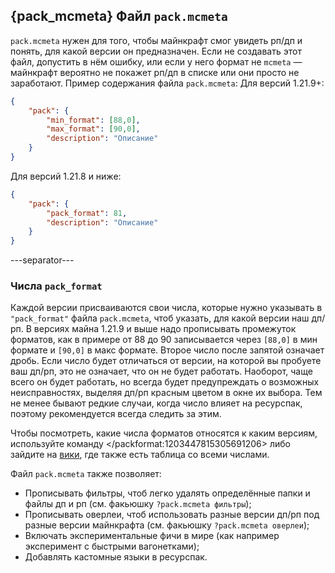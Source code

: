 ## {pack_mcmeta} Файл `pack.mcmeta`
`pack.mcmeta` нужен для того, чтобы майнкрафт смог увидеть рп/дп и понять, для какой версии он предназначен. Если не создавать этот файл, допустить в нём ошибку, или если у него формат не `mcmeta` — майнкрафт вероятно не покажет рп/дп в списке или они просто не заработают. Пример содержания файла `pack.mcmeta`:
Для версий 1.21.9+:
```json
{
    "pack": {
        "min_format": [88,0],
        "max_format": [90,0],
        "description": "Описание"
    }
}
```
Для версий 1.21.8 и ниже:
```json
{
    "pack": {
        "pack_format": 81,
        "description": "Описание"
    }
}
```
---separator---
### Числа `pack_format`
Каждой версии присваиваются свои числа, которые нужно указывать в `"pack_format"` файла `pack.mcmeta`, чтоб указать, для какой версии наш дп/рп. В версиях майна 1.21.9 и выше надо прописывать промежуток форматов, как в примере от 88 до 90 записывается через `[88,0]` в мин формате и `[90,0]` в макс формате. Второе число после запятой означает дробь. Если число будет отличаться от версии, на которой вы пробуете ваш дп/рп, это не означает, что он не будет работать. Наоборот, чаще всего он будет работать, но всегда будет предупреждать о возможных неисправностях, выделяя дп/рп красным цветом в окне их выбора. Тем не менее бывают редкие случаи, когда число влияет на ресурспак, поэтому рекомендуется всегда следить за этим.

Чтобы посмотреть, какие числа форматов относятся к каким версиям, используйте команду </packformat:1203447815305691206> либо зайдите на [вики](https://minecraft.wiki/w/Pack_format), где также есть таблица со всеми числами.

Файл `pack.mcmeta` также позволяет:
- Прописывать фильтры, чтоб легко удалять определённые папки и файлы дп и рп (см. факьюшку `?pack.mcmeta фильтры`);
- Прописывать оверлеи, чтоб использовать разные версии дп/рп под разные версии майнкрафта (см. факьюшку `?pack.mcmeta оверлеи`);
- Включать экспериментальные фичи в мире (как например эксперимент с быстрыми вагонетками);
- Добавлять кастомные языки в ресурспак.